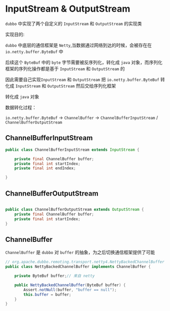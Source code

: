 # InputStream & OutputStream

`dubbo` 中实现了两个自定义的 `InputStream` 和 `OutputStream` 的实现类

实现目的:

`dubbo` 中底层的通信框架是 `Netty`,当数据通过网络到达的时候，会被存在在 `io.netty.buffer.ByteBuf` 中

后续这个 `ByteBuf` 中的 `byte` 字节需要被反序列化，转化成 `java` 对象，而序列化框架的序列化操作都是基于 `InputStream` 和 `OutputStream` 的

因此需要自己实现`InputStream` 和 `OutputStream` 把 `io.netty.buffer.ByteBuf` 转化成 `InputStream` 和 `OutputStream` 然后交给序列化框架

转化成 `java` 对象

数据转化过程：

`io.netty.buffer.ByteBuf` -> `ChannelBuffer` -> `ChannelBufferInputStream` / `ChannelBufferOutputStream`

## ChannelBufferInputStream

```java
public class ChannelBufferInputStream extends InputStream {

    private final ChannelBuffer buffer;
    private final int startIndex;
    private final int endIndex;

}
```

## ChannelBufferOutputStream

```java

public class ChannelBufferOutputStream extends OutputStream {
    private final ChannelBuffer buffer;
    private final int startIndex;
}
```

## ChannelBuffer

`ChannelBuffer` 是 `dubbo` 对 `buffer` 的抽象，为之后切换通信框架提供了可能

```java
// org.apache.dubbo.remoting.transport.netty4.NettyBackedChannelBuffer
public class NettyBackedChannelBuffer implements ChannelBuffer {

    private ByteBuf buffer;// 来自 netty

    public NettyBackedChannelBuffer(ByteBuf buffer) {
        Assert.notNull(buffer, "buffer == null");
        this.buffer = buffer;
    }
}
```